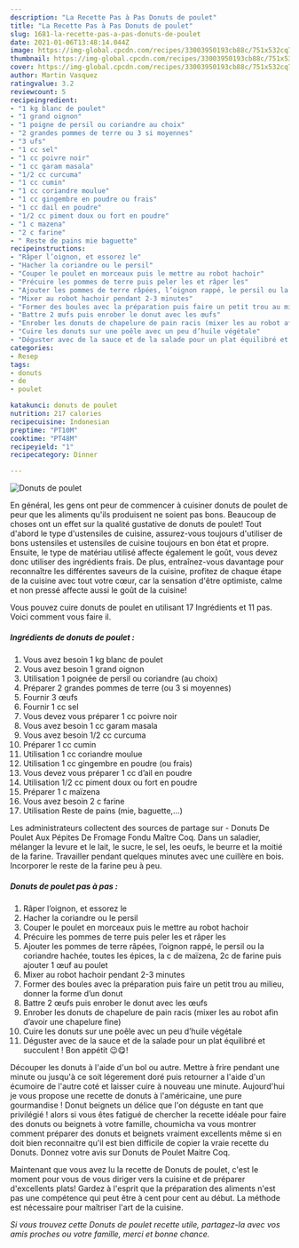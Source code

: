 ```yaml
---
description: "La Recette Pas à Pas Donuts de poulet"
title: "La Recette Pas à Pas Donuts de poulet"
slug: 1681-la-recette-pas-a-pas-donuts-de-poulet
date: 2021-01-06T13:48:14.044Z
image: https://img-global.cpcdn.com/recipes/33003950193cb88c/751x532cq70/donuts-de-poulet-photo-principale-de-la-recette.jpg
thumbnail: https://img-global.cpcdn.com/recipes/33003950193cb88c/751x532cq70/donuts-de-poulet-photo-principale-de-la-recette.jpg
cover: https://img-global.cpcdn.com/recipes/33003950193cb88c/751x532cq70/donuts-de-poulet-photo-principale-de-la-recette.jpg
author: Martin Vasquez
ratingvalue: 3.2
reviewcount: 5
recipeingredient:
- "1 kg blanc de poulet"
- "1 grand oignon"
- "1 poigne de persil ou coriandre au choix"
- "2 grandes pommes de terre ou 3 si moyennes"
- "3 ufs"
- "1 cc sel"
- "1 cc poivre noir"
- "1 cc garam masala"
- "1/2 cc curcuma"
- "1 cc cumin"
- "1 cc coriandre moulue"
- "1 cc gingembre en poudre ou frais"
- "1 cc dail en poudre"
- "1/2 cc piment doux ou fort en poudre"
- "1 c mazena"
- "2 c farine"
- " Reste de pains mie baguette"
recipeinstructions:
- "Râper l’oignon, et essorez le"
- "Hacher la coriandre ou le persil"
- "Couper le poulet en morceaux puis le mettre au robot hachoir"
- "Précuire les pommes de terre puis peler les et râper les"
- "Ajouter les pommes de terre râpées, l’oignon rappé, le persil ou la coriandre hachée, toutes les épices, la c de maïzena, 2c de farine puis ajouter 1 œuf au poulet"
- "Mixer au robot hachoir pendant 2-3 minutes"
- "Former des boules avec la préparation puis faire un petit trou au milieu, donner la forme d’un donut"
- "Battre 2 œufs puis enrober le donut avec les œufs"
- "Enrober les donuts de chapelure de pain racis (mixer les au robot afin d’avoir une chapelure fine)"
- "Cuire les donuts sur une poêle avec un peu d’huile végétale"
- "Déguster avec de la sauce et de la salade pour un plat équilibré et succulent ! Bon appétit 😉😋!"
categories:
- Resep
tags:
- donuts
- de
- poulet

katakunci: donuts de poulet 
nutrition: 217 calories
recipecuisine: Indonesian
preptime: "PT10M"
cooktime: "PT48M"
recipeyield: "1"
recipecategory: Dinner

---
```



![Donuts de poulet](https://img-global.cpcdn.com/recipes/33003950193cb88c/751x532cq70/donuts-de-poulet-photo-principale-de-la-recette.jpg)

En général, les gens ont peur de commencer à cuisiner donuts de poulet de peur que les aliments qu'ils produisent ne soient pas bons. Beaucoup de choses ont un effet sur la qualité gustative de donuts de poulet! Tout d'abord le type d'ustensiles de cuisine, assurez-vous toujours d'utiliser de bons ustensiles et ustensiles de cuisine toujours en bon état et propre. Ensuite, le type de matériau utilisé affecte également le goût, vous devez donc utiliser des ingrédients frais. De plus, entraînez-vous davantage pour reconnaître les différentes saveurs de la cuisine, profitez de chaque étape de la cuisine avec tout votre cœur, car la sensation d'être optimiste, calme et non pressé affecte aussi le goût de la cuisine!

<!--inarticleads1-->

Vous pouvez cuire donuts de poulet en utilisant 17 Ingrédients et 11 pas. Voici comment vous faire il.

##### Ingrédients de donuts de poulet :

1. Vous avez besoin 1 kg blanc de poulet
1. Vous avez besoin 1 grand oignon
1. Utilisation 1 poignée de persil ou coriandre (au choix)
1. Préparer 2 grandes pommes de terre (ou 3 si moyennes)
1. Fournir 3 œufs
1. Fournir 1 cc sel
1. Vous devez vous préparer 1 cc poivre noir
1. Vous avez besoin 1 cc garam masala
1. Vous avez besoin 1/2 cc curcuma
1. Préparer 1 cc cumin
1. Utilisation 1 cc coriandre moulue
1. Utilisation 1 cc gingembre en poudre (ou frais)
1. Vous devez vous préparer 1 cc d’ail en poudre
1. Utilisation 1/2 cc piment doux ou fort en poudre
1. Préparer 1 c maïzena
1. Vous avez besoin 2 c farine
1. Utilisation  Reste de pains (mie, baguette,...)


Les administrateurs collectent des sources de partage sur - Donuts De Poulet Aux Pépites De Fromage Fondu Maître Coq. Dans un saladier, mélanger la levure et le lait, le sucre, le sel, les oeufs, le beurre et la moitié de la farine. Travailler pendant quelques minutes avec une cuillère en bois. Incorporer le reste de la farine peu à peu. 

<!--inarticleads2-->

##### Donuts de poulet pas à pas :

1. Râper l’oignon, et essorez le
1. Hacher la coriandre ou le persil
1. Couper le poulet en morceaux puis le mettre au robot hachoir
1. Précuire les pommes de terre puis peler les et râper les
1. Ajouter les pommes de terre râpées, l’oignon rappé, le persil ou la coriandre hachée, toutes les épices, la c de maïzena, 2c de farine puis ajouter 1 œuf au poulet
1. Mixer au robot hachoir pendant 2-3 minutes
1. Former des boules avec la préparation puis faire un petit trou au milieu, donner la forme d’un donut
1. Battre 2 œufs puis enrober le donut avec les œufs
1. Enrober les donuts de chapelure de pain racis (mixer les au robot afin d’avoir une chapelure fine)
1. Cuire les donuts sur une poêle avec un peu d’huile végétale
1. Déguster avec de la sauce et de la salade pour un plat équilibré et succulent ! Bon appétit 😉😋!


Découper les donuts à l&#39;aide d&#39;un bol ou autre. Mettre à frire pendant une minute ou jusqu&#39;à ce soit légerement doré puis retourner a l&#39;aide d&#39;un écumoire de l&#39;autre coté et laisser cuire à nouveau une minute. Aujourd&#39;hui je vous propose une recette de donuts à l&#39;américaine, une pure gourmandise ! Donut beignets un délice que l&#39;on déguste en tant que privilégié ! alors si vous êtes fatigué de chercher la recette idéale pour faire des donuts ou beignets à votre famille, choumicha va vous montrer comment préparer des donuts et beignets vraiment excellents même si en doit bien reconnaitre qu&#39;il est bien difficile de copier la vraie recette du Donuts. Donnez votre avis sur Donuts de Poulet Maitre Coq. 

<!--inarticleads1-->

<p>
Maintenant que vous avez lu la recette de Donuts de poulet, c'est le moment pour vous de vous diriger vers la cuisine et de préparer d'excellents plats! Gardez à l'esprit que la préparation des aliments n'est pas une compétence qui peut être à cent pour cent au début. La méthode est nécessaire pour maîtriser l'art de la cuisine.
</p>

<p>
<i>Si vous trouvez cette Donuts de poulet recette utile, partagez-la avec vos amis proches ou votre famille, merci et bonne chance.</i>
</p>
